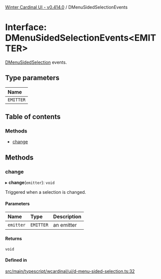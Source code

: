[Winter Cardinal UI - v0.414.0](../index.md) / DMenuSidedSelectionEvents

# Interface: DMenuSidedSelectionEvents\<EMITTER\>

[DMenuSidedSelection](../classes/DMenuSidedSelection.md) events.

## Type parameters

| Name |
| :------ |
| `EMITTER` |

## Table of contents

### Methods

- [change](DMenuSidedSelectionEvents.md#change)

## Methods

### change

▸ **change**(`emitter`): `void`

Triggered when a selection is changed.

#### Parameters

| Name | Type | Description |
| :------ | :------ | :------ |
| `emitter` | `EMITTER` | an emitter |

#### Returns

`void`

#### Defined in

[src/main/typescript/wcardinal/ui/d-menu-sided-selection.ts:32](https://github.com/winter-cardinal/winter-cardinal-ui/blob/v0.414.0/src/main/typescript/wcardinal/ui/d-menu-sided-selection.ts#L32)
